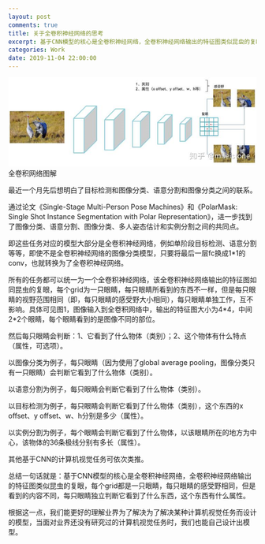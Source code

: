 ```yaml
---
layout: post
comments: true
title: 关于全卷积神经网络的思考
excerpt: 基于CNN模型的核心是全卷积神经网络，全卷积神经网络输出的特征图类似昆虫的复眼，每个grid都是一只眼睛，每只眼睛的感受野相同，但是看到的内容不同
categories: Work
date: 2019-11-04 22:00:00
---
```


<div class="imgcap">
<img src="/assets/2019-11-04-thought-on-fully-convolutional-networks.png">
<div class="thecap">全卷积网络图解</div>
</div>

最近一个月先后想明白了目标检测和图像分类、语意分割和图像分类之间的联系。

通过论文《Single-Stage Multi-Person Pose Machines》和《PolarMask: Single Shot Instance Segmentation with Polar Representation》，进一步找到了图像分类、语意分割、图像分类、多人姿态估计和实例分割之间的共同点。

即这些任务对应的模型大部分是全卷积神经网络，例如单阶段目标检测、语意分割等等，即使不是全卷积神经网络的图像分类模型，只要将最后一层fc换成1\*1的conv，也就转换为了全卷积神经网络。

所有的任务都可以统一为一个全卷积神经网络，该全卷积神经网络输出的特征图如同昆虫的复眼，每个grid为一只眼睛，每只眼睛所看到的东西不一样，但是每只眼睛的视野范围相同（即，每只眼睛的感受野大小相同），每只眼睛单独工作，互不影响。具体可见图1，图像输入到全卷积网络中，输出的特征图大小为4\*4，中间2\*2个眼睛，每个眼睛看到的是图像不同的部位。

然后每只眼睛会判断：1、它看到了什么物体（类别）；2、这个物体有什么特点（属性，可选项）。

以图像分类为例子，每只眼睛（因为使用了global average pooling，图像分类只有一只眼睛）会判断它看到了什么物体（类别）。

以语意分割为例子，每只眼睛会判断它看到了什么物体（类别）。

以目标检测为例子，每只眼睛会判断它看到了什么物体（类别），这个东西的x offset、y offset、w、h分别是多少（属性）。

以实例分割为例子，每个眼睛会判断它看到了什么物体，以该眼睛所在的地方为中心，该物体的36条极线分别有多长（属性）。

其他基于CNN的计算机视觉任务可依次类推。

总结一句话就是：基于CNN模型的核心是全卷积神经网络，全卷积神经网络输出的特征图类似昆虫的复眼，每个grid都是一只眼睛，每只眼睛的感受野相同，但是看到的内容不同，每只眼睛独立判断它看到了什么东西，这个东西有什么属性。

根据这一点，我们能更好的理解业界为了解决为了解决某种计算机视觉任务而设计的模型，当面对业界还没有研究过的计算机视觉任务时，我们也能自己设计出模型。
